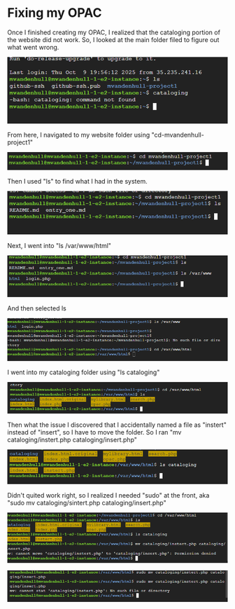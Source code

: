 # Fixing my OPAC
Once I finished creating my OPAC, I realized that the cataloging portion of the website did not work. So, I looked at the main folder filed to figure out what went wrong. 

![image description](./images/1.png)

From here, I navigated to my website folder using "cd-mvandenhull-project1"

![image description](./images/2.png)

Then I used "ls" to find what I had in the system. 

![image description](./images/3.png)

Next, I went into "ls /var/www/html"

![image description](./images/4.png)

And then selected ls

![image description](./images/5.png)

I went into my cataloging folder using "ls cataloging"

![image description](./images/6.png)

Then what the issue I discovered that I accidentally named a file as "instert" instead of "insert", so I have to move the folder. So I ran "mv cataloging/instert.php cataloging/insert.php"

![image description](./images/7.png)

Didn't quited work right, so I realized I needed "sudo" at the front, aka "sudo mv cataloging/sintert.php cataloging/insert.php"

![image description](./images/8.png)

![image description](./images/9.png)
